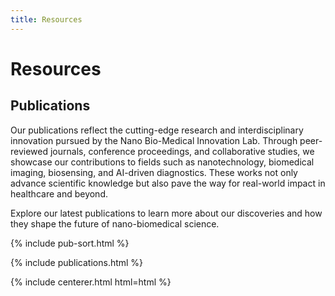 ```yaml
---
title: Resources
---
```


# <i class="fas fa-tools"></i>Resources

<!-- section break -->

## Publications

Our publications reflect the cutting-edge research and interdisciplinary innovation pursued by the Nano Bio-Medical Innovation Lab. Through peer-reviewed journals, conference proceedings, and collaborative studies, we showcase our contributions to fields such as nanotechnology, biomedical imaging, biosensing, and AI-driven diagnostics. These works not only advance scientific knowledge but also pave the way for real-world impact in healthcare and beyond.

Explore our latest publications to learn more about our discoveries and how they shape the future of nano-biomedical science.

{% include pub-sort.html %}

{% include publications.html %}

{% include centerer.html html=html %}
